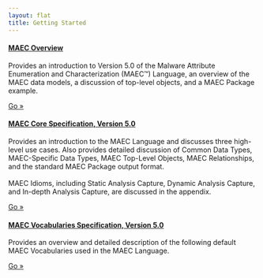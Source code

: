 ```yaml
---
layout: flat
title: Getting Started
---
```


<div class="row">
<div class="col-md-10">
    <div class="well">
      <h4><a href="/documentation/overview" target="_blank">MAEC Overview</a></h4>
      <p>Provides an introduction to Version 5.0 of the Malware Attribute Enumeration and Characterization (MAEC™) Language, an overview of the MAEC data models, a discussion of top-level objects, and a MAEC Package example.</p>
      <a class="btn btn-primary" href="/documentation/overview">Go »</a>
    </div>
    <div class="well">
      <h4><a href="/releases/5.0/MAEC_Core_Specification.pdf">MAEC Core Specification, Version 5.0</a></h4>
      <p>Provides an introduction to the MAEC Language and discusses three high-level use cases. Also provides detailed discussion of Common Data Types, MAEC-Specific Data Types, MAEC Top-Level Objects, MAEC Relationships, and the standard MAEC Package output format. 
      <br><br>
      MAEC Idioms, including Static Analysis Capture, Dynamic Analysis Capture, and In-depth Analysis Capture, are discussed in the appendix.</p>
      <a class="btn btn-primary" href="/releases/5.0/MAEC_Core_Specification.pdf">Go »</a>
    </div>
  <div class="well">
      <h4><a href="/releases/5.0/MAEC_Vocabularies_Specification.pdf">MAEC Vocabularies Specification, Version 5.0</a></h4>
      <p>Provides an overview and detailed description of the following default MAEC Vocabularies used in the MAEC Language.</p>
      <a class="btn btn-primary" href="/releases/5.0/MAEC_Vocabularies_Specification.pdf">Go »</a>
    </div>
</div>
